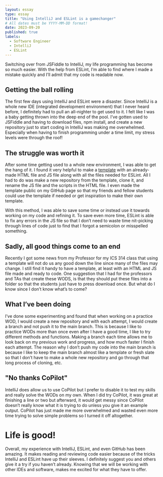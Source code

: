 ```yaml
---
layout: essay
type: essay
title: "Using IntelliJ and ESLint is a gamechanger"
# All dates must be YYYY-MM-DD format!
date: 2023-09-20
published: true
labels:
  - Software Engineer
  - IntelliJ
  - ESLint
---
```


Switching over from JSFiddle to IntelliJ, my life programming has become so much easier. With the help from ESLint, I’m able to find where I made a mistake quickly and I’ll admit that my code is readable now. 

## Getting the ball rolling
The first few days using IntelliJ and ESLint were a disaster. Since IntelliJ is a whole new IDE (integrated development environment) that I never heard before, I definitely had to pull an all-nighter to get used to it. I felt like I was a baby getting thrown into the deep end of the pool. I’ve gotten used to JSFiddle and having to download files, npm install, and create a new repository just to start coding in IntelliJ was making me overwhelmed. Especially when having to finish programming under a time limit, my stress levels were through the roof!

## The struggle was worth it
After some time getting used to a whole new environment, I was able to get the hang of it. I found it very helpful to make a [template](https://github.com/kayleeagorilla/intellij-wod-template) with an already-made HTML file and JS file along with all the files needed for ESLint. All I had to do was make a new repository from the template, clone it, and rename the JS file and the scripts in the HTML file. I even made the template public on my GitHub page so that my friends and fellow students could use the template if needed or get inspiration to make their own template.

With this method, I was able to save some time or instead use it towards working on my code and refining it. To save even more time, ESLint is able to fix any errors in the JS file so that I don’t need to waste time nit-picking through lines of code just to find that I forgot a semicolon or misspelled something.  

## Sadly, all good things come to an end
Recently I got some news from my Professor for my ICS 314 class that using a template will not do us any good down the line since many of the files may change. I still find it handy to have a template, at least with an HTML and JS file made and ready to code. One suggestion that I had for the professors and TAs that create these WODS, is that they should put these files into a folder so that the students just have to press download once. But what do I know since I don’t know what’s to come? 

## What I’ve been doing
I’ve done some experimenting and found that when working on a practice WOD, I would create a new repository and with each attempt, I would create a branch and not push it to the main branch. This is because I like to practice WODs more than once even after I have a good time, I like to try different methods and functions. Making a branch each time allows me to look back on my previous work and progress, and how much faster I finish each attempt. The reason why I don’t push my code into the main branch is because I like to keep the main branch almost like a template or fresh slate so that I don’t have to make a whole new repository and go through that long process of cloning, etc. 
## "No thanks CoPilot"
IntelliJ does allow us to use CoPilot but I prefer to disable it to test my skills and really solve the WODs on my own. When I did try CoPilot, it was great at finishing a line or two but afterward, it would get messy since CoPilot doesn’t really know what it is trying to do unless you give it an example output. CoPilot has just made me more overwhelmed and wasted even more time trying to solve simple problems so I turned it off altogether. 

# Life is good!
Overall, my experience with IntelliJ, ESLint, and even GitHub has been amazing. It makes reading and reviewing code easier because of the tricks IntelliJ and ESLint have up their sleeves. I definitely suggest you and others give it a try if you haven’t already. Knowing that we will be working with other IDEs and software, makes me excited for what they have to offer.
